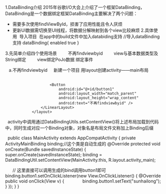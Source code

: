 
1.DataBinding介绍
    2015年谷歌I/O大会上介绍了一个框架DataBinding，DataBinding是一个数据绑定框架DataBinding主要解决了两个问题： 
- 需要多次使用findViewById，损害了应用性能且令人厌烦 
- 更新UI数据需切换至UI线程，将数据分解映射到各个view比较麻烦
2.具体使用
  导入项目
  在app中的build文件中加入databiding支持
                //导入dataBinding支持
                dataBinding{
                    enabled true
                }
                
3.先简单介绍四个使用场景
          不再findviewbyid
          view与基本数据类型及String绑定
          view绑定PoJo数据
          绑定事件
          
    a.不再findviewbyid
      新建一个项目 用layout创建activity——main布局
               <!--布局以layout作为根布局-->
                <layout>
                    <!--我们需要展示的布局-->
                    <LinearLayout xmlns:android="http://schemas.android.com/apk/res/android"
                        xmlns:tools="http://schemas.android.com/tools"
                        android:layout_width="match_parent"
                        android:layout_height="match_parent"
                        android:orientation="vertical"
                        tools:context="MainActivity">

                        <Button
                            android:id="@+id/button1"
                            android:layout_width="match_parent"
                            android:layout_height="wrap_content"
                            android:text="不再findviewbyid" />
                    </LinearLayout>
                </layout>
                
                
    activity中调用通过DataBindingUtils.setContentView()将上述布局加载到代码中，同时生成对应一个Binding对象，对象名是布局文件文称加上Binding后缀
    
    public class MainActivity extends AppCompatActivity {
    private ActivityMainBinding binding;//这个类是自动生成的
    @Override
    protected void onCreate(Bundle savedInstanceState) {
        super.onCreate(savedInstanceState);
        binding = DataBindingUtil.setContentView(MainActivity.this, R.layout.activity_main);
       
       
       // 这里直接可以调用生成的bind调用button1即可
       binding.button1.setOnClickListener(new View.OnClickListener() {
            @Override
            public void onClick(View v) {
                binding.button1.setText("sunhailong");
            }
        });
    }
}
                
                
                
                
          
          

 
